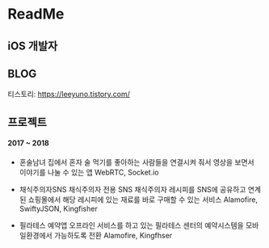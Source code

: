# ReadMe

## iOS 개발자

## BLOG

티스토리: https://leeyuno.tistory.com/

## 프로젝트

#### 2017 ~ 2018

* 혼술남녀
집에서 혼자 술 먹기를 좋아하는 사람들을 연결시켜 줘서 영상을 보면서 이야기를 나눌 수 있는 앱
WebRTC, Socket.io

* 채식주의자SNS
채식주의자 전용 SNS 채식주의자 레시피를 SNS에 공유하고 연계된 쇼핑몰에서 해당 레시피에 있는 재료를 바로 구매할 수 있는 서비스
Alamofire, SwiftyJSON, Kingfisher

* 필라테스 예약앱
오프라인 서비스를 하고 있는 필라테스 센터의 예약시스템을 모바일환경에서 가능하도록 전환
Alamofire, Kingfhser

